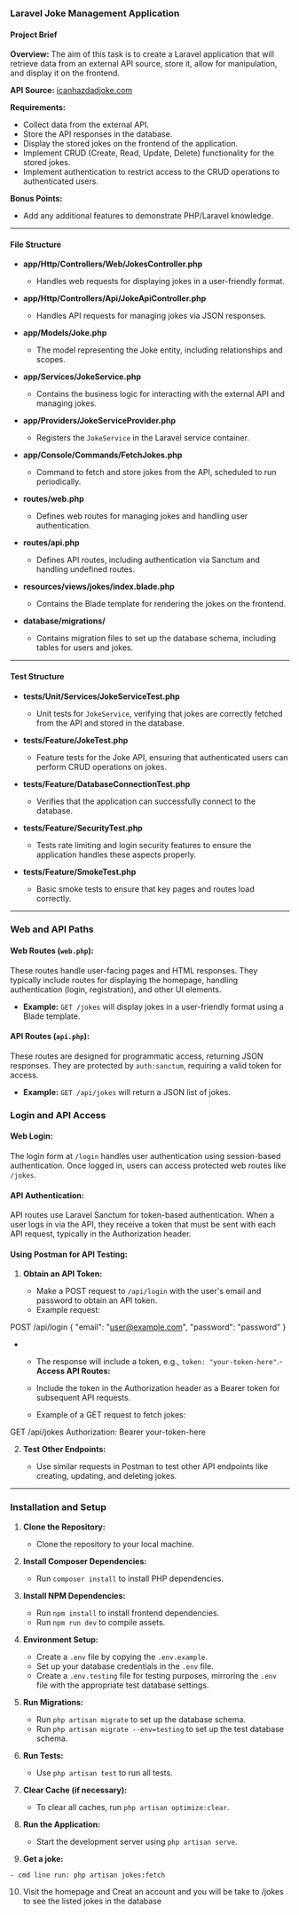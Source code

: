 ### **Laravel Joke Management Application**

#### **Project Brief**

**Overview:** The aim of this task is to create a Laravel application that will retrieve data from an external API source, store it, allow for manipulation, and display it on the frontend.

**API Source:** [icanhazdadjoke.com](https://icanhazdadjoke.com/)

**Requirements:**

-   Collect data from the external API.
-   Store the API responses in the database.
-   Display the stored jokes on the frontend of the application.
-   Implement CRUD (Create, Read, Update, Delete) functionality for the stored jokes.
-   Implement authentication to restrict access to the CRUD operations to authenticated users.

**Bonus Points:**

-   Add any additional features to demonstrate PHP/Laravel knowledge.

* * * * *

#### **File Structure**

-   **app/Http/Controllers/Web/JokesController.php**

    -   Handles web requests for displaying jokes in a user-friendly format.
-   **app/Http/Controllers/Api/JokeApiController.php**

    -   Handles API requests for managing jokes via JSON responses.
-   **app/Models/Joke.php**

    -   The model representing the Joke entity, including relationships and scopes.
-   **app/Services/JokeService.php**

    -   Contains the business logic for interacting with the external API and managing jokes.
-   **app/Providers/JokeServiceProvider.php**

    -   Registers the `JokeService` in the Laravel service container.
-   **app/Console/Commands/FetchJokes.php**

    -   Command to fetch and store jokes from the API, scheduled to run periodically.
-   **routes/web.php**

    -   Defines web routes for managing jokes and handling user authentication.
-   **routes/api.php**

    -   Defines API routes, including authentication via Sanctum and handling undefined routes.
-   **resources/views/jokes/index.blade.php**

    -   Contains the Blade template for rendering the jokes on the frontend.
-   **database/migrations/**

    -   Contains migration files to set up the database schema, including tables for users and jokes.

* * * * *

#### **Test Structure**

-   **tests/Unit/Services/JokeServiceTest.php**

    -   Unit tests for `JokeService`, verifying that jokes are correctly fetched from the API and stored in the database.
-   **tests/Feature/JokeTest.php**

    -   Feature tests for the Joke API, ensuring that authenticated users can perform CRUD operations on jokes.
-   **tests/Feature/DatabaseConnectionTest.php**

    -   Verifies that the application can successfully connect to the database.
-   **tests/Feature/SecurityTest.php**

    -   Tests rate limiting and login security features to ensure the application handles these aspects properly.
-   **tests/Feature/SmokeTest.php**

    -   Basic smoke tests to ensure that key pages and routes load correctly.

* * * * *

### **Web and API Paths**

#### **Web Routes (`web.php`):**

These routes handle user-facing pages and HTML responses. They typically include routes for displaying the homepage, handling authentication (login, registration), and other UI elements.

-   **Example:** `GET /jokes` will display jokes in a user-friendly format using a Blade template.

#### **API Routes (`api.php`):**

These routes are designed for programmatic access, returning JSON responses. They are protected by `auth:sanctum`, requiring a valid token for access.

-   **Example:** `GET /api/jokes` will return a JSON list of jokes.

### **Login and API Access**

#### **Web Login:**

The login form at `/login` handles user authentication using session-based authentication. Once logged in, users can access protected web routes like `/jokes`.

#### **API Authentication:**

API routes use Laravel Sanctum for token-based authentication. When a user logs in via the API, they receive a token that must be sent with each API request, typically in the Authorization header.

#### **Using Postman for API Testing:**

1.  **Obtain an API Token:**

    -   Make a POST request to `/api/login` with the user's email and password to obtain an API token.
    -   Example request:

POST /api/login { "email": "user@example.com", "password": "password" }


-   -   The response will include a token, e.g., `token: "your-token-here"`.-   **Access API Routes:**

    -   Include the token in the Authorization header as a Bearer token for subsequent API requests.
    -   Example of a GET request to fetch jokes:

GET /api/jokes Authorization: Bearer your-token-here

2.  **Test Other Endpoints:**

    -   Use similar requests in Postman to test other API endpoints like creating, updating, and deleting jokes.

* * * * *

### **Installation and Setup**

1.  **Clone the Repository:**

    -   Clone the repository to your local machine.
2.  **Install Composer Dependencies:**

    -   Run `composer install` to install PHP dependencies.
3.  **Install NPM Dependencies:**

    -   Run `npm install` to install frontend dependencies.
    -   Run `npm run dev` to compile assets.
4.  **Environment Setup:**

    -   Create a `.env` file by copying the `.env.example`.
    -   Set up your database credentials in the `.env` file.
    -   Create a `.env.testing` file for testing purposes, mirroring the `.env` file with the appropriate test database settings.
5.  **Run Migrations:**

    -   Run `php artisan migrate` to set up the database schema.
    -   Run `php artisan migrate --env=testing` to set up the test database schema.
6.  **Run Tests:**

    -   Use `php artisan test` to run all tests.
7.  **Clear Cache (if necessary):**

    -   To clear all caches, run `php artisan optimize:clear`.
8.  **Run the Application:**

    -   Start the development server using `php artisan serve`.


9.   **Get a joke:**

    - cmd line run: php artisan jokes:fetch

10. Visit the homepage and Creat an account and you will be take to /jokes to see the listed jokes in the database